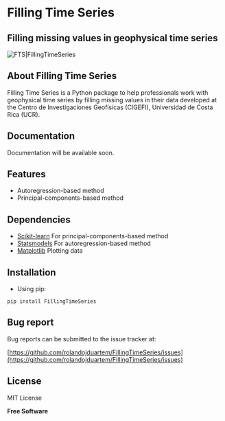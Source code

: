 # Filling Time Series

## Filling missing values in geophysical time series

![FTS|FillingTimeSeries](https://repository-images.githubusercontent.com/404879203/f4deb7ec-6b24-4ca9-89eb-f1efc8d2fd55)

## About Filling Time Series
Filling Time Series is a Python package to help professionals work with geophysical time series by filling missing values in their data developed at the Centro de Investigaciones Geofísicas (CIGEFI), Universidad de Costa Rica (UCR).

## Documentation
Documentation will be available soon.

## Features

- Autoregression-based method
- Principal-components-based method

## Dependencies

- [Scikit-learn](https://scikit-learn.org) For principal-components-based method
- [Statsmodels](https://www.statsmodels.org/) For autoregression-based method
- [Matplotlib](https://matplotlib.org/) Plotting data

## Installation

- Using pip:

```
pip install FillingTimeSeries
```

## Bug report
Bug reports can be submitted to the issue tracker at:

[https://github.com/rolandojduartem/FillingTimeSeries/issues](https://github.com/rolandojduartem/FillingTimeSeries/issues)

## License

MIT License

**Free Software**